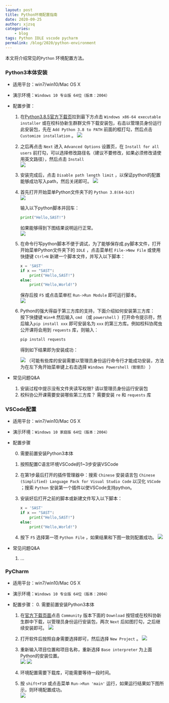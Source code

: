 ```yaml
---
layout: post
title: Python环境配置指南
date: 2020-09-25
author: xjzsq
categories:
    - blog
tags: Python IDLE vscode pycharm 
permalink: /blog/2020/python-environment
---
```


本文将介绍常见的`Python` 环境配置方法。  

<!--more-->

### Python3本体安装

- 适用平台：win7/win10/Mac OS X
- 演示环境：`Windows 10 专业版 64位（版本：2004）` 
- 配置步骤：
  1. 在[Python3.8.5官方下载页](https://www.python.org/downloads/release/python-385/)拉到最下方点击 `Windows x86-64 executable installer` 或在校科协新生群群文件下载安装包，右击以管理员身份运行此安装包，先在 `Add Python 3.8 to PATH` 前面的框打勾，然后点击 `Customize installation` 。
     ![](/info/assets/img/blog/python-environment/python-1.png)
     
  2. 之后再点击 `Next` 进入 `Advanced Options` 设置页，在 `Install for all users` 前打勾，可以选择修改路径名（建议不要修改，如果必须修改请使用英文路径），然后点击 `Install`  
     ![](/info/assets/img/blog/python-environment/python-2.png)
     
  3. 安装完成后，点击 `Disable path length limit` ，以保证python的配置能够成功写入path，然后关闭即可。
     ![](/info/assets/img/blog/python-environment/python-3.png)
     
  4. 首先打开开始菜单Python文件夹下的 `Python 3.8(64-bit)`   
     ![](/info/assets/img/blog/python-environment/python-4.png)   
     
     输入以下python脚本并回车：  
     
     ``` python
     print("Hello,SAST!")
     ```
     如果能够得到下图结果说明运行正常。  
     ![](/info/assets/img/blog/python-environment/python-5.png)
     
  5. 在命令行写python脚本不便于调试，为了能够保存成.py脚本文件，打开开始菜单Python文件夹下的 `IDLE` ，点击菜单栏 `File->New File` 或使用快捷键 `Ctrl+N` 新建一个脚本文件，并写入以下脚本：  
     ```python
     x = 'SAST'
     if x == "SAST":
         print("Hello,SAST!")
     else:
         print("Hello,World!")
     ```
     保存后按 `F5` 或点击菜单栏 `Run->Run Module` 即可运行脚本。  
     ![](/info/assets/img/blog/python-environment/python-6.png)    
  
  6. Python的强大得益于第三方库的支持，下面介绍如何安装第三方库：  
     按下快捷键 `Win+R` 然后输入 `cmd` （或 `powershell` ）打开命令提示符，然后输入`pip install xxx` 即可安装名为 `xxx` 的第三方库。例如校科协爬虫公开课将会用到 `requests` 库，则输入：
  
     ``` bash
     pip install requests
     ```
  
     得到如下结果即为安装成功：  
  
     ![](/info/assets/img/blog/python-environment/python-7.png)
     （可能有些库的安装需要以管理员身份运行命令行才能成功安装，方法为在左下角开始菜单键上右击选择 `Windows Powershell（管理员）` ）     
- 常见问题Q&A
  
  1. 安装过程中提示没有文件夹读写权限?
     请以管理员身份运行安装包
  2. 校科协公开课需要安装哪些第三方库？
     需要安装 `re` 和 `requests` 库

### VSCode配置
- 适用平台：win7/win10/Mac OS X

- 演示环境：`Windows 10 家庭版 64位（版本：2004）` 

- 配置步骤
  
  0. 需要前置安装Python3本体
  
  1. 按照配置C语言环境VSCode的1~3步安装VSCode
  
  2. 在第1步最后打开的插件管理器中：搜索 `Chinese` 安装语言包 `Chinese (Simplified) Language Pack for Visual Studio Code` 以汉化 `VSCode` ；搜索 `Python` 安装第一个插件以使VSCode支持python。
  
  3. 安装好后打开之前的脚本或新建文件写入以下脚本：
  
     ``` python
     x = 'SAST'
     if x == "SAST":
         print("Hello,SAST!")
     else:
         print("Hello,World!")
     ```
  4. 按下 `F5` 选择第一项 `Python File` ，如果结果和下图一致则配置成功。
  ![](/info/assets/img/blog/python-environment/python-8.png)  
- 常见问题Q&A  
  
  1. ...

### PyCharm
- 适用平台：win7/win10/Mac OS X 
- 演示环境：`Windows 10 专业版 64位（版本：2004）`  
- 配置步骤：
  0. 需要前置安装Python3本体  
  
  1. 在[官方下载页面](https://www.jetbrains.com/pycharm/download/#section=windows)点击 `Community` 版本下面的 `Download` 按钮或在校科协新生群中下载，以管理员身份运行安装包，两次 `Next` 后如图打勾，之后继续安装即可。
     ![](/info/assets/img/blog/python-environment/pycharm-1.png)
  
  2. 打开软件后按照自身需要选择即可，然后选择 `New Project` 。
     ![](/info/assets/img/blog/python-environment/pycharm-3.png)  
  
  3. 重新输入项目位置和项目名称，重新选择 `Base interpreter` 为上面Python的安装位置。  
     ![](/info/assets/img/blog/python-environment/pycharm-4.png)
     ![](/info/assets/img/blog/python-environment/pycharm-5.png)  
  
  4. 环境配置需要下载库，可能需要等待一段时间。  
  
  5. 按 `shift+F10` 或点击菜单 `Run->Run 'main'` 运行，如果运行结果如下图所示，则环境配置成功。  
     ![](/info/assets/img/blog/python-environment/pycharm-6.png)